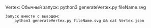 Vertex:
    Обычный запуск:
        python3 generateVertex.py fileName.svg
        
    Запуск вместе с выводом:
        python3 generateVertex.py fileName.svg && cat Vertex.json
